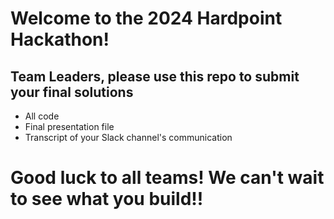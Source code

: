# Welcome to the 2024 Hardpoint Hackathon! 

## Team Leaders, please use this repo to submit your final solutions

* All code
* Final presentation file
* Transcript of your Slack channel's communication

# **Good luck to all teams! We can't wait to see what you build!!**

